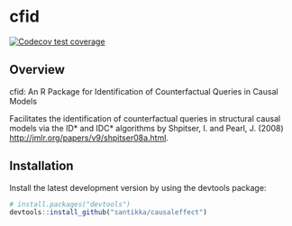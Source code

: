 # cfid

<!-- Badges -->
[![Codecov test coverage](https://codecov.io/gh/santikka/cfid/branch/main/graph/badge.svg)](https://codecov.io/gh/santikka/cfid?branch=main)
  
## Overview

cfid:  An R Package for Identification of Counterfactual Queries in Causal Models

Facilitates the identification of counterfactual queries in structural causal 
models via the ID* and IDC* algorithms by Shpitser, I. and Pearl, J. (2008) 
<http://jmlr.org/papers/v9/shpitser08a.html>.

## Installation
Install the latest development version by using the devtools package:
```R
# install.packages("devtools")
devtools::install_github("santikka/causaleffect")
```
